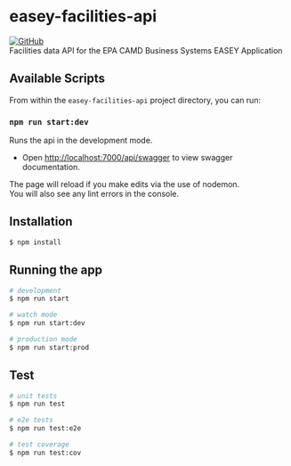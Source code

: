 # easey-facilities-api
[![GitHub](https://img.shields.io/github/license/US-EPA-CAMD/easey-facilities-api)](https://github.com/US-EPA-CAMD/easey-facilities-api/blob/develop/LICENSE)<br>
Facilities data API for the EPA CAMD Business Systems EASEY Application

## Available Scripts

From within the `easey-facilities-api` project directory, you can run:

### `npm run start:dev`

Runs the api in the development mode.<br />
* Open [http://localhost:7000/api/swagger](http://localhost:7000/api/swagger) to view swagger documentation.

The page will reload if you make edits via the use of nodemon.<br />
You will also see any lint errors in the console.

## Installation

```bash
$ npm install
```

## Running the app

```bash
# development
$ npm run start

# watch mode
$ npm run start:dev

# production mode
$ npm run start:prod
```

## Test

```bash
# unit tests
$ npm run test

# e2e tests
$ npm run test:e2e

# test coverage
$ npm run test:cov
```
